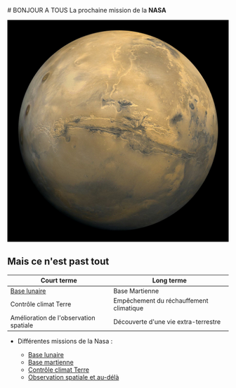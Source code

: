 # BONJOUR A TOUS
La prochaine mission de la **NASA**

![Image de Mars](img/mars.jpg)

## Mais ce n'est past tout

Court terme | Long terme             
------------ | -------------
[Base lunaire](https://www.nasa.gov/content/humans-on-the-moon-0) | Base Martienne
Contrôle climat Terre |  Empêchement du réchauffement climatique
Amélioration de l'observation spatiale | Découverte d'une vie extra-terrestre



* Différentes missions de la Nasa : 

    * [Base lunaire]()
    * [Base martienne](https://www.nasa.gov/mission_pages/mars/main/index.html)
    * [Contrôle climat Terre](https://www.nasa.gov/topics/earth/index.html)
    * [Observation spatiale et au-délà](https://www.nasa.gov/topics/solarsystem/index.html)


